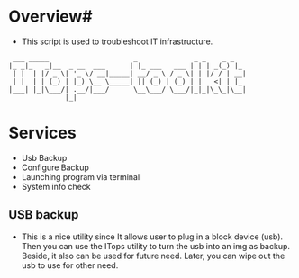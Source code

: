 # Overview# 
- This script is used to troubleshoot IT infrastructure.


```
 ___ _____                     _              _ _    _ _   
|_ _|_   _|__  _ __  ___      | |_ ___   ___ | | | _(_) |_ 
 | |  | |/ _ \| '_ \/ __|_____| __/ _ \ / _ \| | |/ / | __|
 | |  | | (_) | |_) \__ \_____| || (_) | (_) | |   <| | |_ 
|___| |_|\___/| .__/|___/      \__\___/ \___/|_|_|\_\_|\__|
              |_|                                          
```

# Services # 
- Usb Backup
- Configure Backup
- Launching program via terminal
- System info check


## USB backup ##
- This is a nice utility since It allows user to plug in a block device (usb). Then you can use the ITops utility to turn the usb into an img as backup. Beside, it also can be used for future need. Later, you can wipe out the usb to use for other need.
